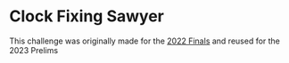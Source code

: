 # Clock Fixing Sawyer
This challenge was originally made for the [2022 Finals](../../../../2022/Finals/crypto/clock-fixing-sawyer) and reused for the 2023 Prelims
